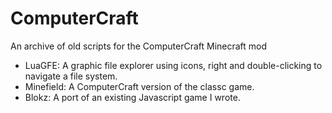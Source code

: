 # ComputerCraft
An archive of old scripts for the ComputerCraft Minecraft mod


- LuaGFE: A graphic file explorer using icons, right and double-clicking to navigate a file system.
- Minefield: A ComputerCraft version of the classc game.
- Blokz: A port of an existing Javascript game I wrote.
